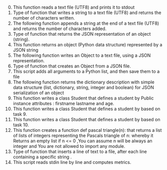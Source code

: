 0. This function reads a text file (UTF8) and prints it to stdout
1. Type of function  that writes a string to a text file (UTF8) and returns the number of characters written.
2. The following function appends a string at the end of a text file (UTF8) and returns the number of characters added.
3. Type of function that  returns the JSON representation of an object (string).
4. This function  returns an object (Python data structure) represented by a JSON string
5. The following function  writes an Object to a text file, using a JSON representation.
6. Type of function that creates an Object from a JSON file.
7. This script adds all arguments to a Python list, and then save them to a file
8. The following function  returns the dictionary description with simple data structure (list, dictionary, string, integer and boolean) for JSON serialization of an object
9. This function writes a class Student that defines a student by Public instance attributes : firstname lastname and age.
10. This function writes a class Student  that defines a student by based on task 9.
11. This function writes  a class Student that defines a student by based on task 10.
12. This function creates a  function def pascal triangle(n): that returns a list of lists of integers representing the Pascals triangle of n: whereby  it Returns an empty list if n <= 0 ,You can assume n will be always an integer and You are not allowed to import any module.
13. Type of function that  inserts a line of text to a file, after each line containing a specific string .
14. This script reads stdin line by line and computes metrics.
